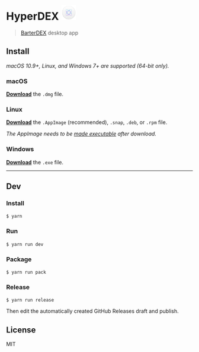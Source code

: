 # HyperDEX <img src="app/static/icon.png" width="40">

> [BarterDEX](https://barterdex.supernet.org) desktop app


## Install

*macOS 10.9+, Linux, and Windows 7+ are supported (64-bit only).*

### macOS

[**Download**](https://github.com/lukechilds/hyperdex/releases/latest) the `.dmg` file.

### Linux

[**Download**](https://github.com/lukechilds/hyperdex/releases/latest) the `.AppImage` (recommended), `.snap`, `.deb`, or `.rpm` file.

*The AppImage needs to be [made executable](http://discourse.appimage.org/t/how-to-make-an-appimage-executable/80) after download.*

### Windows

[**Download**](https://github.com/lukechilds/hyperdex/releases/latest) the `.exe` file.


---


## Dev

### Install

```
$ yarn
```

### Run

```
$ yarn run dev
```

### Package

```
$ yarn run pack
```

### Release

```
$ yarn run release
```

Then edit the automatically created GitHub Releases draft and publish.


## License

MIT
